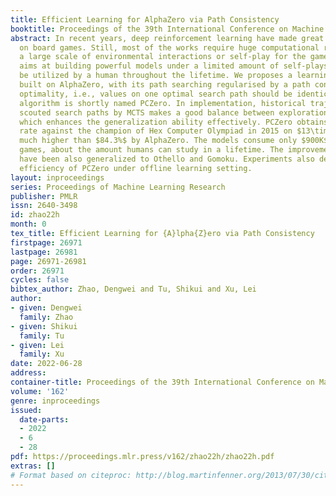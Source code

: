 ```yaml
---
title: Efficient Learning for AlphaZero via Path Consistency
booktitle: Proceedings of the 39th International Conference on Machine Learning
abstract: In recent years, deep reinforcement learning have made great breakthroughs
  on board games. Still, most of the works require huge computational resources for
  a large scale of environmental interactions or self-play for the games. This paper
  aims at building powerful models under a limited amount of self-plays which can
  be utilized by a human throughout the lifetime. We proposes a learning algorithm
  built on AlphaZero, with its path searching regularised by a path consistency (PC)
  optimality, i.e., values on one optimal search path should be identical. Thus, the
  algorithm is shortly named PCZero. In implementation, historical trajectory and
  scouted search paths by MCTS makes a good balance between exploration and exploitation,
  which enhances the generalization ability effectively. PCZero obtains $94.1%$ winning
  rate against the champion of Hex Computer Olympiad in 2015 on $13\times 13$ Hex,
  much higher than $84.3%$ by AlphaZero. The models consume only $900K$ self-play
  games, about the amount humans can study in a lifetime. The improvements by PCZero
  have been also generalized to Othello and Gomoku. Experiments also demonstrate the
  efficiency of PCZero under offline learning setting.
layout: inproceedings
series: Proceedings of Machine Learning Research
publisher: PMLR
issn: 2640-3498
id: zhao22h
month: 0
tex_title: Efficient Learning for {A}lpha{Z}ero via Path Consistency
firstpage: 26971
lastpage: 26981
page: 26971-26981
order: 26971
cycles: false
bibtex_author: Zhao, Dengwei and Tu, Shikui and Xu, Lei
author:
- given: Dengwei
  family: Zhao
- given: Shikui
  family: Tu
- given: Lei
  family: Xu
date: 2022-06-28
address:
container-title: Proceedings of the 39th International Conference on Machine Learning
volume: '162'
genre: inproceedings
issued:
  date-parts:
  - 2022
  - 6
  - 28
pdf: https://proceedings.mlr.press/v162/zhao22h/zhao22h.pdf
extras: []
# Format based on citeproc: http://blog.martinfenner.org/2013/07/30/citeproc-yaml-for-bibliographies/
---
```

